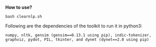 __How to use?__
```
bash clearnlp.sh
```

Following are the dependencies of the toolkit to run it in python3:
```
numpy, nltk, gensim (gensim==0.13.1 using pip), indic-tokenizer, graphviz, pydot, PIL, tkinter, and dynet (dynet==2.0 using pip)
```
